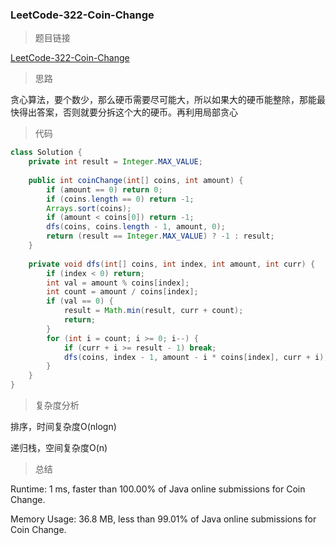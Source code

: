 ### LeetCode-322-Coin-Change

> 题目链接

[LeetCode-322-Coin-Change](https://leetcode.com/problems/coin-change/)

> 思路

贪心算法，要个数少，那么硬币需要尽可能大，所以如果大的硬币能整除，那能最快得出答案，否则就要分拆这个大的硬币。再利用局部贪心

> 代码

```java
class Solution {
    private int result = Integer.MAX_VALUE;
    
    public int coinChange(int[] coins, int amount) {
        if (amount == 0) return 0;
        if (coins.length == 0) return -1;
        Arrays.sort(coins);
        if (amount < coins[0]) return -1;
        dfs(coins, coins.length - 1, amount, 0);
        return (result == Integer.MAX_VALUE) ? -1 : result;
    }
    
    private void dfs(int[] coins, int index, int amount, int curr) {
        if (index < 0) return;
        int val = amount % coins[index];
        int count = amount / coins[index];
        if (val == 0) {
            result = Math.min(result, curr + count);
            return;
        }
        for (int i = count; i >= 0; i--) {
            if (curr + i >= result - 1) break;
            dfs(coins, index - 1, amount - i * coins[index], curr + i);
        }
    }
}
```

> 复杂度分析

排序，时间复杂度O(nlogn)

递归栈，空间复杂度O(n)

> 总结

Runtime: 1 ms, faster than 100.00% of Java online submissions for Coin Change.

Memory Usage: 36.8 MB, less than 99.01% of Java online submissions for Coin Change.
